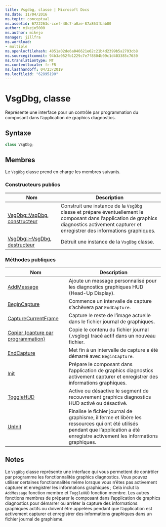 ```yaml
---
title: Vsgdbg, classe | Microsoft Docs
ms.date: 11/04/2016
ms.topic: conceptual
ms.assetid: 6722263c-ccef-40c7-a0ae-87a863fbab00
author: mikejo5000
ms.author: mikejo
manager: jillfra
ms.workload:
- multiple
ms.openlocfilehash: 4051a02de6a046621e62c21b4d2399b5a2703cb8
ms.sourcegitcommit: 94b3a052fb1229c7e7f8804b09c1d403385c7630
ms.translationtype: MT
ms.contentlocale: fr-FR
ms.lasthandoff: 04/23/2019
ms.locfileid: "62895190"
---
```

# <a name="vsgdbg-class"></a>VsgDbg, classe
Représente une interface pour un contrôle par programmation du composant dans l’application de graphics diagnostics.

## <a name="syntax"></a>Syntaxe

```C++
class VsgDbg;
```

## <a name="members"></a>Membres
 Le `VsgDbg` classe prend en charge les membres suivants.

### <a name="public-constructors"></a>Constructeurs publics

|Nom|Description|
|----------|-----------------|
|[VsgDbg::VsgDbg, constructeur](vsgdbg-vsgdbg-constructor.md)|Construit une instance de la `VsgDbg` classe et prépare éventuellement le composant dans l’application de graphics diagnostics activement capturer et enregistrer des informations graphiques.|
|[VsgDbg::~VsgDbg, destructeur](vsgdbg-tilde-vsgdbg-destructor.md)|Détruit une instance de la `VsgDbg` classe.|

### <a name="public-methods"></a>M&#233;thodes publiques

|Nom|Description|
|----------|-----------------|
|[AddMessage](addmessage.md)|Ajoute un message personnalisé pour les diagnostics graphiques HUD (Head-Up Display).|
|[BeginCapture](begincapture.md)|Commence un intervalle de capture s’achèvera par `EndCapture`.|
|[CaptureCurrentFrame](capturecurrentframe.md)|Capture le reste de l’image actuelle dans le fichier journal de graphiques.|
|[Copier (capture par programmation)](copy-programmatic-capture.md)|Copie le contenu du fichier journal (.vsglog) tracé actif dans un nouveau fichier.|
|[EndCapture](endcapture.md)|Met fin à un intervalle de capture a été démarré avec `BeginCapture`.|
|[Init](init.md)|Prépare le composant dans l’application de graphics diagnostics activement capturer et enregistrer des informations graphiques.|
|[ToggleHUD](togglehud.md)|Active ou désactive le segment de recouvrement graphics diagnostics HUD activé ou désactivé.|
|[UnInit](uninit.md)|Finalise le fichier journal de graphisme, il ferme et libère les ressources qui ont été utilisés pendant que l’application a été enregistre activement les informations graphiques.|

## <a name="remarks"></a>Notes
 Le `VsgDbg` classe représente une interface qui vous permettent de contrôler par programme les fonctionnalités graphics diagnostics. Vous pouvez utiliser certaines fonctionnalités même lorsque vous n’êtes pas activement capturer et enregistrer les informations graphiques ; Cela inclut la `AddMessage` fonction membre et `ToggleHUD` fonction membre. Les autres fonctions membres de préparer le composant dans l’application de graphics diagnostics pour démarrer ou arrêter la capture des informations graphiques actifs ou doivent être appelées pendant que l’application est activement capturer et enregistrer des informations graphiques dans un fichier journal de graphisme.